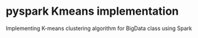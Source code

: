 # pyspark Kmeans implementation
Implementing K-means clustering algorithm for BigData class using Spark
